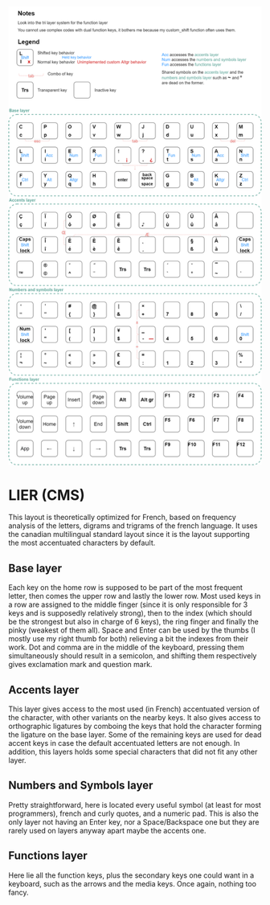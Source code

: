 ![LIER(CMS) Layout](https://github.com/Hedgestock/custom-keyboard-layouts/blob/master/Gherkin%20liercms%20with%20custom%20shift/gherkin%20liercms.png?raw=true)

# LIER (CMS)

This layout is theoretically optimized for French, based on frequency analysis of the letters, digrams and trigrams of the french language.
It uses the canadian multilingual standard layout since it is the layout supporting the most accentuated characters by default.

## Base layer

Each key on the home row is supposed to be part of the most frequent letter, then comes the upper row and lastly the lower row.
Most used keys in a row are assigned to the middle finger (since it is only responsible for 3 keys and is supposedly relatively strong), then to the index (which should be the strongest but also in charge of 6 keys), the ring finger and finally the pinky (weakest of them all).
Space and Enter can be used by the thumbs (I mostly use my right thumb for both) relieving a bit the indexes from their work.
Dot and comma are in the middle of the keyboard, pressing them simultaneously should result in a semicolon, and shifting them respectively gives exclamation mark and question mark.

## Accents layer

This layer gives access to the most used (in French) accentuated version of the character, with other variants on the nearby keys.
It also gives access to orthographic ligatures by comboing the keys that hold the character forming the ligature on the base layer.
Some of the remaining keys are used for dead accent keys in case the default accentuated letters are not enough.
In addition, this layers holds some special characters that did not fit any other layer.

## Numbers and Symbols layer

Pretty straightforward, here is located every useful symbol (at least for most programmers), french and curly quotes, and a numeric pad.
This is also the only layer not having an Enter key, nor a Space/Backspace one but they are rarely used on layers anyway apart maybe the accents one.

## Functions layer

Here lie all the function keys, plus the secondary keys one could want in a keyboard, such as the arrows and the media keys.
Once again, nothing too fancy.